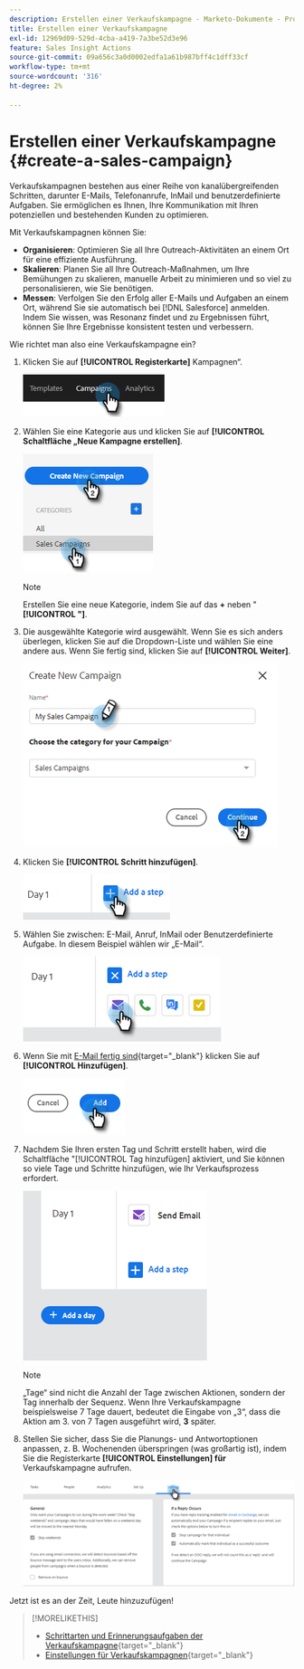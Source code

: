 ```yaml
---
description: Erstellen einer Verkaufskampagne - Marketo-Dokumente - Produktdokumentation
title: Erstellen einer Verkaufskampagne
exl-id: 12969d09-529d-4cba-a419-7a3be52d3e96
feature: Sales Insight Actions
source-git-commit: 09a656c3a0d0002edfa1a61b987bff4c1dff33cf
workflow-type: tm+mt
source-wordcount: '316'
ht-degree: 2%

---
```


# Erstellen einer Verkaufskampagne {#create-a-sales-campaign}

Verkaufskampagnen bestehen aus einer Reihe von kanalübergreifenden Schritten, darunter E-Mails, Telefonanrufe, InMail und benutzerdefinierte Aufgaben. Sie ermöglichen es Ihnen, Ihre Kommunikation mit Ihren potenziellen und bestehenden Kunden zu optimieren.

Mit Verkaufskampagnen können Sie:

* **Organisieren**: Optimieren Sie all Ihre Outreach-Aktivitäten an einem Ort für eine effiziente Ausführung.
* **Skalieren**: Planen Sie all Ihre Outreach-Maßnahmen, um Ihre Bemühungen zu skalieren, manuelle Arbeit zu minimieren und so viel zu personalisieren, wie Sie benötigen.
* **Messen**: Verfolgen Sie den Erfolg aller E-Mails und Aufgaben an einem Ort, während Sie sie automatisch bei [!DNL Salesforce] anmelden. Indem Sie wissen, was Resonanz findet und zu Ergebnissen führt, können Sie Ihre Ergebnisse konsistent testen und verbessern.

Wie richtet man also eine Verkaufskampagne ein?

1. Klicken Sie auf **[!UICONTROL Registerkarte]** Kampagnen“.

   ![](assets/create-a-sales-campaign-1.png)

1. Wählen Sie eine Kategorie aus und klicken Sie auf **[!UICONTROL Schaltfläche „Neue Kampagne erstellen]**.

   ![](assets/create-a-sales-campaign-2.png)

   >[!NOTE]
   >
   >Erstellen Sie eine neue Kategorie, indem Sie auf das **+** neben &quot;**[!UICONTROL &quot;]**.

1. Die ausgewählte Kategorie wird ausgewählt. Wenn Sie es sich anders überlegen, klicken Sie auf die Dropdown-Liste und wählen Sie eine andere aus. Wenn Sie fertig sind, klicken Sie auf **[!UICONTROL Weiter]**.

   ![](assets/create-a-sales-campaign-3.png)

1. Klicken Sie **[!UICONTROL Schritt hinzufügen]**.

   ![](assets/create-a-sales-campaign-4.png)

1. Wählen Sie zwischen: E-Mail, Anruf, InMail oder Benutzerdefinierte Aufgabe. In diesem Beispiel wählen wir „E-Mail“.

   ![](assets/create-a-sales-campaign-5.png)

1. Wenn Sie mit [&#x200B; E-Mail fertig sind](/help/marketo/product-docs/marketo-sales-insight/actions/campaigns/sales-campaign-step-types-and-reminder-tasks.md#email){target="_blank"} klicken Sie auf **[!UICONTROL Hinzufügen]**.

   ![](assets/create-a-sales-campaign-6.png)

1. Nachdem Sie Ihren ersten Tag und Schritt erstellt haben, wird die Schaltfläche &quot;[!UICONTROL Tag hinzufügen] aktiviert, und Sie können so viele Tage und Schritte hinzufügen, wie Ihr Verkaufsprozess erfordert.

   ![](assets/create-a-sales-campaign-7.png)

   >[!NOTE]
   >
   >„Tage“ sind nicht die Anzahl der Tage zwischen Aktionen, sondern der Tag innerhalb der Sequenz. Wenn Ihre Verkaufskampagne beispielsweise 7 Tage dauert, bedeutet die Eingabe von „3“, dass die Aktion am 3. von 7 Tagen ausgeführt wird, **3** später.

1. Stellen Sie sicher, dass Sie die Planungs- und Antwortoptionen anpassen, z. B. Wochenenden überspringen (was großartig ist), indem Sie die Registerkarte **[!UICONTROL Einstellungen] für** Verkaufskampagne aufrufen.

   ![](assets/create-a-sales-campaign-8.png)

Jetzt ist es an der Zeit, Leute hinzuzufügen!

>[!MORELIKETHIS]
>
>* [Schrittarten und Erinnerungsaufgaben der Verkaufskampagne](/help/marketo/product-docs/marketo-sales-insight/actions/campaigns/sales-campaign-step-types-and-reminder-tasks.md){target="_blank"}
>* [Einstellungen für Verkaufskampagnen](/help/marketo/product-docs/marketo-sales-insight/actions/campaigns/sales-campaign-settings.md){target="_blank"}
